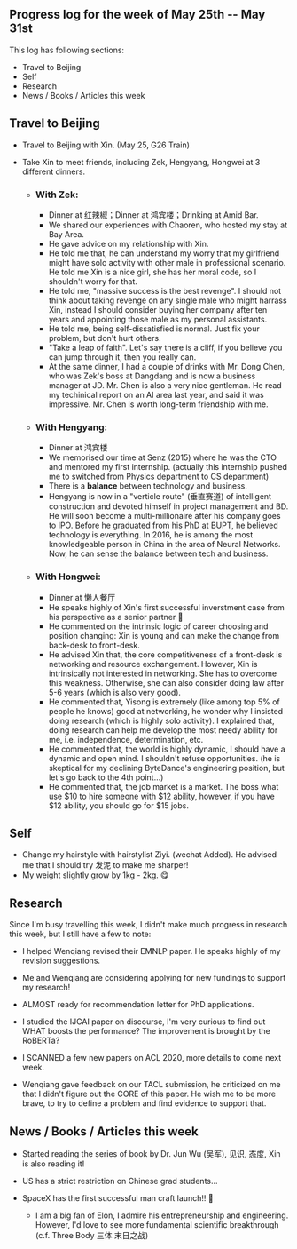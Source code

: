 ## Progress log for the week of May 25th -- May 31st

This log has following sections:

- Travel to Beijing
- Self
- Research
- News / Books / Articles this week



## Travel to Beijing

- Travel to Beijing with Xin. (May 25, G26 Train)

- Take Xin to meet friends, including Zek, Hengyang, Hongwei at 3 different dinners.

  - ### With Zek:

    - Dinner at 红辣椒；Dinner at 鸿宾楼；Drinking at Amid Bar.  
    - We shared our experiences with Chaoren, who hosted my stay at Bay Area. 
    - He gave advice on my relationship with Xin. 
    - He told me that, he can understand my worry that my girlfriend might have solo activity with other male in professional scenario. He told me Xin is a nice girl, she has her moral code, so I shouldn't worry for that.
    - He told me, "massive success is the best revenge". I should not think about taking revenge on any single male who might harrass Xin, instead I should consider buying her company after ten years and appointing those male as my personal assistants. 
    - He told me, being self-dissatisfied is normal. Just fix your problem, but don't hurt others. 
    - "Take a leap of faith". Let's say there is a cliff, if you believe you can jump through it, then you really can. 
    - At the same dinner, I had a couple of drinks with Mr. Dong Chen, who was Zek's boss at Dangdang and is now a business manager at JD. Mr. Chen is also a very nice gentleman. He read my techinical report on an AI area last year, and said it was impressive. Mr. Chen is worth long-term friendship with me. 

  - ### With Hengyang:

    - Dinner at 鸿宾楼
    - We memorised our time at Senz (2015) where he was the CTO and mentored my first internship. (actually this internship pushed me to switched from Physics department to CS department)
    - There is a **balance** between technology and business. 
    - Hengyang is now in a "verticle route" (垂直赛道) of intelligent construction and devoted himself in project management and BD. He will soon become a multi-millionaire after his company goes to IPO. Before he graduated from his PhD at BUPT, he believed technology is everything. In 2016, he is among the most knowledgeable person in China in the area of Neural Networks.  Now, he can sense the balance between tech and business. 

  - ### With Hongwei:

    - Dinner at 懒人餐厅
    - He speaks highly of Xin's first successful inverstment case from his perspective as a senior partner 🎉
    - He commented on the intrinsic logic of career choosing and position changing: Xin is young and can make the change from back-desk to front-desk.
    - He advised Xin that, the core competitiveness of a front-desk is networking and resource exchangement. However, Xin is intrinsically not interested in networking. She has to overcome this weakness. Otherwise, she can also consider doing law after 5-6 years (which is also very good). 
    - He commented that, Yisong is extremely (like among top 5% of people he knows) good at networking, he wonder why I insisted doing research (which is highly solo activity). I explained that, doing research can help me develop the most needy ability for me, i.e. independence, determination, etc. 
    - He commented that, the world is highly dynamic, I should have a dynamic and open mind. I shouldn't refuse opportunities. (he is skeptical for my declining ByteDance's engineering position, but let's go back to the 4th point...)
    - He commented that, the job market is a market. The boss what use $10 to hire someone with $12 ability, however, if you have $12 ability, you should go for $15 jobs. 



## Self

- Change my hairstyle with hairstylist Ziyi. (wechat Added). He advised me that I should try 发泥 to make me sharper!
- My weight slightly grow by 1kg - 2kg. 😋



## Research

Since I'm busy travelling this week, I didn't make much progress in research this week, but I still have a few to note:



- I helped Wenqiang revised their EMNLP paper. He speaks highly of my revision suggestions.
- Me and Wenqiang are considering applying for new fundings to support my research!
- ALMOST ready for recommendation letter for PhD applications. 



- I studied the IJCAI paper on discourse, I'm very curious to find out WHAT boosts the performance? The improvement is brought by the RoBERTa? 
- I SCANNED a few new papers on ACL 2020, more details to come next week.
- Wenqiang gave feedback on our TACL submission, he criticized on me that I didn't figure out the CORE of this paper. He wish me to be more brave, to try to define a problem and find evidence to support that. 



## News / Books / Articles this week

- Started reading the series of book by Dr. Jun Wu (吴军), 见识, 态度, Xin is also reading it!



- US has a strict restriction on Chinese grad students...
- SpaceX has the first successful man craft launch!! 🎉
  - I am a big fan of Elon, I admire his entrepreneurship and engineering. However, I'd love to see more fundamental scientific breakthrough (c.f. Three Body 三体 末日之战)

